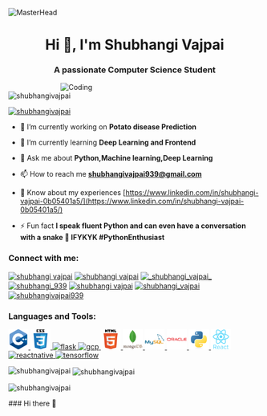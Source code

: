 ![MasterHead](https://media.tenor.com/4ryx66tWEhcAAAAd/pixel-study.gif)
<h1 align="center">Hi 👋, I'm Shubhangi Vajpai</h1>
<h3 align="center">A passionate Computer Science Student</h3>
<img align="right" alt="Coding" width="400"  src="https://mir-s3-cdn-cf.behance.net/project_modules/disp/601014116770475.6068beff4640a.gif">

<p align="left"> <img src="https://komarev.com/ghpvc/?username=shubhangivajpai&label=Profile%20views&color=0e75b6&style=flat" alt="shubhangivajpai" /> </p>

<p align="left"> <a href="https://github.com/ryo-ma/github-profile-trophy"><img src="https://github-profile-trophy.vercel.app/?username=shubhangivajpai" alt="shubhangivajpai" /></a> </p>

- 🔭 I’m currently working on **Potato disease Prediction**

- 🌱 I’m currently learning **Deep Learning and Frontend**

- 💬 Ask me about **Python,Machine learning,Deep Learning**

- 📫 How to reach me **shubhangivajpai939@gmail.com**

- 📄 Know about my experiences [https://www.linkedin.com/in/shubhangi-vajpai-0b05401a5/](https://www.linkedin.com/in/shubhangi-vajpai-0b05401a5/)

- ⚡ Fun fact **I speak fluent Python and can even have a conversation with a snake 🐍 IFYKYK #PythonEnthusiast**

<h3 align="left">Connect with me:</h3>
<p align="left">
<a href="https://linkedin.com/in/shubhangi vajpai" target="blank"><img align="center" src="https://raw.githubusercontent.com/rahuldkjain/github-profile-readme-generator/master/src/images/icons/Social/linked-in-alt.svg" alt="shubhangi vajpai" height="30" width="40" /></a>
<a href="https://kaggle.com/shubhangi vajpai" target="blank"><img align="center" src="https://raw.githubusercontent.com/rahuldkjain/github-profile-readme-generator/master/src/images/icons/Social/kaggle.svg" alt="shubhangi vajpai" height="30" width="40" /></a>
<a href="https://instagram.com/_shubhangi_vajpai_" target="blank"><img align="center" src="https://raw.githubusercontent.com/rahuldkjain/github-profile-readme-generator/master/src/images/icons/Social/instagram.svg" alt="_shubhangi_vajpai_" height="30" width="40" /></a>
<a href="https://www.codechef.com/users/shubhangi_939" target="blank"><img align="center" src="https://cdn.jsdelivr.net/npm/simple-icons@3.1.0/icons/codechef.svg" alt="shubhangi_939" height="30" width="40" /></a>
<a href="https://www.hackerrank.com/shubhangi vajpai" target="blank"><img align="center" src="https://raw.githubusercontent.com/rahuldkjain/github-profile-readme-generator/master/src/images/icons/Social/hackerrank.svg" alt="shubhangi vajpai" height="30" width="40" /></a>
<a href="https://www.leetcode.com/shubhangi_vajpai" target="blank"><img align="center" src="https://raw.githubusercontent.com/rahuldkjain/github-profile-readme-generator/master/src/images/icons/Social/leet-code.svg" alt="shubhangi_vajpai" height="30" width="40" /></a>
<a href="https://auth.geeksforgeeks.org/user/shubhangivajpai939" target="blank"><img align="center" src="https://raw.githubusercontent.com/rahuldkjain/github-profile-readme-generator/master/src/images/icons/Social/geeks-for-geeks.svg" alt="shubhangivajpai939" height="30" width="40" /></a>
</p>

<h3 align="left">Languages and Tools:</h3>
<p align="left"> <a href="https://www.w3schools.com/cpp/" target="_blank" rel="noreferrer"> <img src="https://raw.githubusercontent.com/devicons/devicon/master/icons/cplusplus/cplusplus-original.svg" alt="cplusplus" width="40" height="40"/> </a> <a href="https://www.w3schools.com/css/" target="_blank" rel="noreferrer"> <img src="https://raw.githubusercontent.com/devicons/devicon/master/icons/css3/css3-original-wordmark.svg" alt="css3" width="40" height="40"/> </a> <a href="https://flask.palletsprojects.com/" target="_blank" rel="noreferrer"> <img src="https://www.vectorlogo.zone/logos/pocoo_flask/pocoo_flask-icon.svg" alt="flask" width="40" height="40"/> </a> <a href="https://cloud.google.com" target="_blank" rel="noreferrer"> <img src="https://www.vectorlogo.zone/logos/google_cloud/google_cloud-icon.svg" alt="gcp" width="40" height="40"/> </a> <a href="https://www.w3.org/html/" target="_blank" rel="noreferrer"> <img src="https://raw.githubusercontent.com/devicons/devicon/master/icons/html5/html5-original-wordmark.svg" alt="html5" width="40" height="40"/> </a> <a href="https://www.mongodb.com/" target="_blank" rel="noreferrer"> <img src="https://raw.githubusercontent.com/devicons/devicon/master/icons/mongodb/mongodb-original-wordmark.svg" alt="mongodb" width="40" height="40"/> </a> <a href="https://www.mysql.com/" target="_blank" rel="noreferrer"> <img src="https://raw.githubusercontent.com/devicons/devicon/master/icons/mysql/mysql-original-wordmark.svg" alt="mysql" width="40" height="40"/> </a> <a href="https://www.oracle.com/" target="_blank" rel="noreferrer"> <img src="https://raw.githubusercontent.com/devicons/devicon/master/icons/oracle/oracle-original.svg" alt="oracle" width="40" height="40"/> </a> <a href="https://www.python.org" target="_blank" rel="noreferrer"> <img src="https://raw.githubusercontent.com/devicons/devicon/master/icons/python/python-original.svg" alt="python" width="40" height="40"/> </a> <a href="https://reactjs.org/" target="_blank" rel="noreferrer"> <img src="https://raw.githubusercontent.com/devicons/devicon/master/icons/react/react-original-wordmark.svg" alt="react" width="40" height="40"/> </a> <a href="https://reactnative.dev/" target="_blank" rel="noreferrer"> <img src="https://reactnative.dev/img/header_logo.svg" alt="reactnative" width="40" height="40"/> </a> <a href="https://www.tensorflow.org" target="_blank" rel="noreferrer"> <img src="https://www.vectorlogo.zone/logos/tensorflow/tensorflow-icon.svg" alt="tensorflow" width="40" height="40"/> </a> </p>

<p><img align="left" src="https://github-readme-stats.vercel.app/api/top-langs?username=shubhangivajpai&show_icons=true&locale=en&layout=compact" alt="shubhangivajpai" /></p>

<p>&nbsp;<img align="center" src="https://github-readme-stats.vercel.app/api?username=shubhangivajpai&show_icons=true&locale=en" alt="shubhangivajpai" /></p>

<p><img align="center" src="https://github-readme-streak-stats.herokuapp.com/?user=shubhangivajpai&" alt="shubhangivajpai" /></p>
### Hi there 👋

<!--
**shubhangivajpai/shubhangivajpai** is a ✨ _special_ ✨ repository because its `README.md` (this file) appears on your GitHub profile.

Here are some ideas to get you started:

- 🔭 I’m currently working on ...
- 🌱 I’m currently learning ...
- 👯 I’m looking to collaborate on ...
- 🤔 I’m looking for help with ...
- 💬 Ask me about ...
- 📫 How to reach me: ...
- 😄 Pronouns: ...
- ⚡ Fun fact: ...
-->
